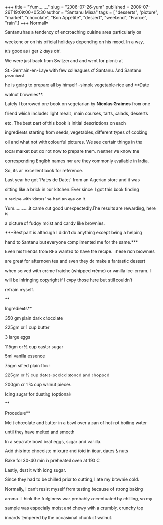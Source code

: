 +++
title = "Yum…….."
slug = "2006-07-26-yum"
published = 2006-07-26T19:09:00+05:30
author = "Santanu Misra"
tags = [ "desserts", "picture", "market", "chocolate", "Bon Appetite", "dessert", "weekend", "France", "rain",]
+++
Normally
Santanu has a tendency of encroaching cuisine area particularly on
weekend or on his official holidays depending on his mood. In a way,
it’s good as I get 2 days off.

  
We were just back from Switzerland and went for picnic at
St.-Germain-en-Laye with few colleagues of Santanu. And Santanu promised
he is going to prepare all by himself -simple vegetable-rice and **Date
walnut brownies**.

  
Lately I borrowed one book on vegetarian by **Nicolas Graimes** from one
friend which includes light meals, main courses, tarts, salads, desserts
etc. The best part of this book is initial descriptions on each
ingredients starting from seeds, vegetables, different types of cooking
oil and what not with colourful pictures. We see certain things in the
local market but do not how to prepare them. Neither we know the
corresponding English names nor are they commonly available in India.
So, its an excellent book for reference.  
  

Last year he got ‘Pates de Dates’ from an Algerian store and it was
sitting like a brick in our kitchen. Ever since, I got this book finding
a recipe with ‘dates’ he had an eye on it.

Yum…………it came out good unexpectedly.The results are rewarding, here is
a picture of fudgy moist and candy like brownies.

  

***Best part is although I didn’t do anything except being a helping
hand to Santanu but everyone complimented me for the same.***

  
Even his friends from RFS wanted to have the recipe. These rich brownies
are great for afternoon tea and even they do make a fantastic dessert
when served with crème fraiche (whipped crème) or vanilla ice-cream. I
will be infringing copyright if I copy those here but still couldn’t
refrain myself.

**  
Ingredients**

  

350 gm plain dark chocolate

225gm or 1 cup butter

3 large eggs

115gm or ½ cup castor sugar

5ml vanilla essence

75gm sifted plain flour

225gm or ½ cup dates-peeled stoned and chopped

200gm or 1 ¾ cup walnut pieces

Icing sugar for dusting (optional)

  

**  
Procedure**

  

Melt chocolate and butter in a bowl over a pan of hot not boiling water
until they have melted and smooth

In a separate bowl beat eggs, sugar and vanilla.

Add this into chocolate mixture and fold in flour, dates & nuts

Bake for 30-40 min in preheated oven at 190 C

Lastly, dust it with icing sugar.

  
  

Since they had to be chilled prior to cutting, I ate my brownie cold.
Normally, I can’t resist myself from testing because of strong baking
aroma. I think the fudginess was probably accentuated by chilling, so my
sample was especially moist and chewy with a crumbly, crunchy top
innards tempered by the occasional chunk of walnut.

